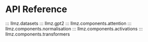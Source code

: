 # API Reference

::: llmz.datasets
::: llmz.gpt2
::: llmz.components.attention
::: llmz.components.normalisation
::: llmz.components.activations
::: llmz.components.transformers
